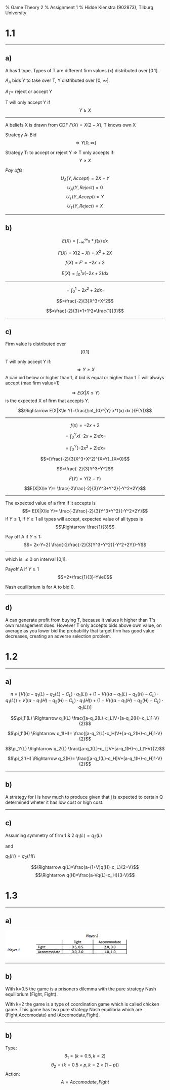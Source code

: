 % Game Theory 2
% Assignment 1
% Hidde Kienstra (902873), Tilburg University

1.1 
================

----

a)
----

A has 1 type. Types of T are different firm values (x) distributed over [0.1]. 

$A_A$ bids Y to take over T, Y distributed over [0, $\infty$]. 

$A_T$= reject or accept Y 

T will only accept Y if $$Y\ge X$$

--------

A beliefs X is drawn from CDF $F(X)=X(2-X)$, T knows own X

Strategy A: Bid $$\Rightarrow Y [0, {\infty}]$$

Strategy T: to accept or reject Y $\Rightarrow$ T only accepts if: $$Y\ge X$$

*Pay offs:* 
$$U_A(Y, Accept)=2X-Y$$
$$U_A(Y, Reject)=0$$
$$U_T(Y, Accept)=Y$$
$$U_T(Y, Reject)=X$$

---------

b)
---

$$E(X)= \int^{\infty}_{-\infty} x *f(x) \, dx $$

$$F(X)=X(2-X)=X^2+2X$$

$$f(X)=F'=-2x+2$$

$$E(X)=\int_{0}^{1} x(-2x+2) dx $$

----------

$$=\int_{0}^{1} -2x^2+2 dx= $$

$$=\frac{-2}{3}X^3+X^2$$

$$=\frac{-2}{3}*1+1^2=\frac{1}{3}$$

-----------

c)
---
  
Firm value is distributed over $$[0.1]$$ 


T will only accept Y if: $$\Rightarrow Y\ge X$$
A can bid below or higher than 1, if bid is equal or higher than 1 T will always accept (max firm value=1) 

$$\Rightarrow E(X|X\le Y)$$ is the expected X of firm that accepts Y. 

$$\Rightarrow E(X|X\le Y)=\frac{\int_{0}^{Y} x*f(x) dx }{F(Y)}$$

---------

$$f(x)=-2x+2$$

$$=\int_{0}^{Y} x(-2x+2) dx= $$

$$=\int_{0}^{Y} (-2x^2+2)  dx= $$

$$=[\frac{-2}{3}X^3+X^2]^{X=Y}_{X=0}$$

$$=\frac{-2}{3}Y^3+Y^2$$

$$F(Y)=Y(2-Y)$$

$$E(X|X\le Y)= \frac{-2\frac{-2}{3}Y^3+Y^2}{-Y^2+2Y}$$

--------

The expected value of a firm if it accepts is $$= E(X|X\le Y)= \frac{-2\frac{-2}{3}Y^3+Y^2}{-Y^2+2Y}$$ if $Y\le 1$, if $Y\ge 1$ all types will accept, expected value of all types is $$\Rightarrow \frac{1}{3}$$ 

Pay off A if $Y\le 1:$ $$= 2x-Y=2( \frac{-2\frac{-2}{3}Y^3+Y^2}{-Y^2+2Y})-Y$$

-----

which is $\le0$ on interval [0,1]. 

Payoff A if $Y\ge1$ $$=2*\frac{1}{3}-Y\le0$$

Nash equilibrium is for A to bid 0. 

------
d)
---
A can generate profit from buying T, because it values it higher than T's own management does. However T only accepts bids above own value, on average as you lower bid the probability that target firm has good value decreases, creating an adverse selection problem. 



1.2
==========

-----

a)
---


$$\pi=[V((a-q_1(L)-q_2(L)-C_L)\cdot q_1(L))+(1-V)((a-q_1(L)-q_2(H)-C_L)\cdot q_1(L))+V((a-q_1(H)-q_2(H)-C_L)\cdot q_1(H))+(1-V)((a-q_1(H)-q_2(H)-C_L)\cdot q_1(L))]$$

$$\pi_1'(L) \Rightarrow q_1(L) \frac{[a-q_2(L)-c_L]V+[a-q_2(H)-c_L]1-V}{2}$$

$$\pi_1'(H) \Rightarrow q_1(H)= \frac{[a-q_2(L)-c_H]V+[a-q_2(H)-c_H]1-V}{2}$$

$$\pi_1'(L) \Rightarrow q_2(L) \frac{[a-q_1(L)-c_L]V+[a-q_1(H)-c_L]1-V}{2}$$

$$\pi_2'(H) \Rightarrow q_2(H)= \frac{[a-q_1(L)-c_H]V+[a-q_1(H)-c_H]1-V}{2}$$

----

b)
---
A strategy for i is how much to produce given that j is expected to certain Q determined wheter it has low cost or high cost. 

------

c)
---
Assuming symmetry of firm 1 & 2
$q_1(L)=q_2(L)$

and

$q_1(H)=q_2(H)$\

$$\Rightarrow q(L)=\frac{a-(1+V)q(H)-c_L}{2+V}$$
$$\Rightarrow q(H)=\frac{a-Vq(L)-c_H}{3-V}$$



1.3 
===============

----

a)
----

![](Schermafbeelding.png)

------

b)
---
With k=0.5 the game is a prisoners dilemma with the pure strategy Nash equilibrium (Fight, Fight). 

With k=2 the game is a type of coordination game which is called chicken game. This game has two pure strategy Nash equilibria which are (Fight,Accomodate) and (Accomodate,Fight). 

------

b)
---
Type: $$\theta_1=(k=0.5,k=2)$$
$$\theta_2=(k=0.5\times p,k=2\times(1-p))$$
Action: $$A={Accomodate,Fight}$$














	

 